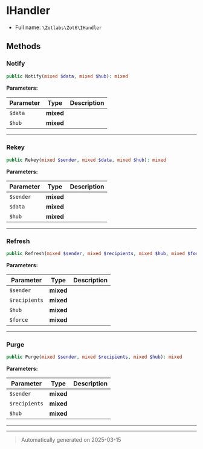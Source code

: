 
# IHandler





* Full name: `\Zotlabs\Zot6\IHandler`



## Methods


### Notify



```php
public Notify(mixed $data, mixed $hub): mixed
```








**Parameters:**

| Parameter | Type | Description |
|-----------|------|-------------|
| `$data` | **mixed** |  |
| `$hub` | **mixed** |  |





***

### Rekey



```php
public Rekey(mixed $sender, mixed $data, mixed $hub): mixed
```








**Parameters:**

| Parameter | Type | Description |
|-----------|------|-------------|
| `$sender` | **mixed** |  |
| `$data` | **mixed** |  |
| `$hub` | **mixed** |  |





***

### Refresh



```php
public Refresh(mixed $sender, mixed $recipients, mixed $hub, mixed $force): mixed
```








**Parameters:**

| Parameter | Type | Description |
|-----------|------|-------------|
| `$sender` | **mixed** |  |
| `$recipients` | **mixed** |  |
| `$hub` | **mixed** |  |
| `$force` | **mixed** |  |





***

### Purge



```php
public Purge(mixed $sender, mixed $recipients, mixed $hub): mixed
```








**Parameters:**

| Parameter | Type | Description |
|-----------|------|-------------|
| `$sender` | **mixed** |  |
| `$recipients` | **mixed** |  |
| `$hub` | **mixed** |  |





***


***
> Automatically generated on 2025-03-15

